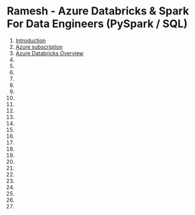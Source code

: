 # Ramesh - Azure Databricks & Spark For Data Engineers (PySpark / SQL)

01. [Introduction](/pdf_repo/db-02-01.pdf)
02. [Azure subscription](/pdf_repo/db-02-02.pdf)
03. [Azure Databricks Overview](/pdf_repo/db-02-03.pdf)
04. [](/pdf_repo/db-02-04.pdf)
05. [](/pdf_repo/db-02-05.pdf)
06. [](/pdf_repo/db-02-06.pdf)
07. [](/pdf_repo/db-02-07.pdf)
08. [](/pdf_repo/db-02-08.pdf)
09. [](/pdf_repo/db-02-09.pdf)
10. [](/pdf_repo/db-02-10.pdf)
11. [](/pdf_repo/db-02-11.pdf)
12. [](/pdf_repo/db-02-12.pdf)
13. [](/pdf_repo/db-02-13.pdf)
14. [](/pdf_repo/db-02-14.pdf)
15. [](/pdf_repo/db-02-15.pdf)
16. [](/pdf_repo/db-02-16.pdf)
17. [](/pdf_repo/db-02-17.pdf)
18. [](/pdf_repo/db-02-18.pdf)
19. [](/pdf_repo/db-02-19.pdf)
20. [](/pdf_repo/db-02-20.pdf)
21. [](/pdf_repo/db-02-21.pdf)
22. [](/pdf_repo/db-02-22.pdf)
23. [](/pdf_repo/db-02-23.pdf)
24. [](/pdf_repo/db-02-24.pdf)
25. [](/pdf_repo/db-02-25.pdf)
26. [](/pdf_repo/db-02-26.pdf)
27. [](/pdf_repo/db-02-27.pdf)